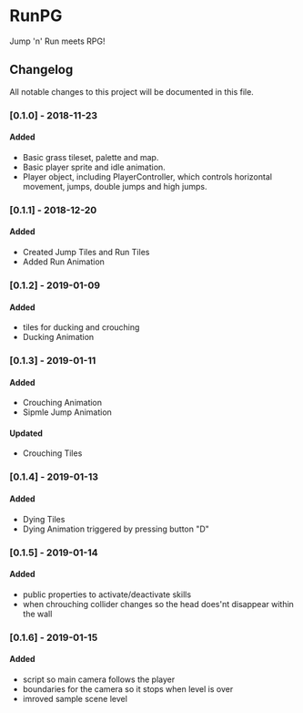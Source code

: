 # RunPG
Jump 'n' Run meets RPG!

## Changelog
All notable changes to this project will be documented in this file.

### [0.1.0] - 2018-11-23
#### Added
- Basic grass tileset, palette and map.
- Basic player sprite and idle animation.
- Player object, including PlayerController, which controls horizontal movement, jumps, double jumps and high jumps.

### [0.1.1] - 2018-12-20
#### Added
- Created Jump Tiles and Run Tiles
- Added Run Animation

### [0.1.2] - 2019-01-09
#### Added
- tiles for ducking and crouching
- Ducking Animation

### [0.1.3] - 2019-01-11
#### Added
- Crouching Animation
- Sipmle Jump Animation
#### Updated
- Crouching Tiles

### [0.1.4] - 2019-01-13
#### Added
- Dying Tiles
- Dying Animation triggered by pressing button "D"

### [0.1.5] - 2019-01-14
#### Added
- public properties to activate/deactivate skills
- when chrouching collider changes so the head does'nt disappear within the wall

### [0.1.6] - 2019-01-15
#### Added
- script so main camera follows the player
- boundaries for the camera so it stops when level is over 
- imroved sample scene level 
